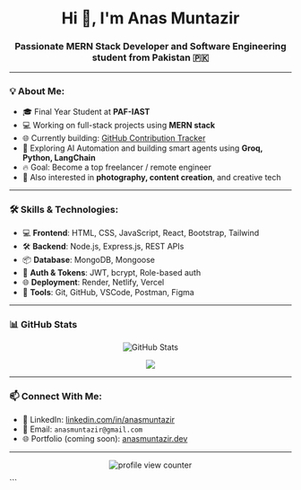 <h1 align="center">Hi 👋, I'm Anas Muntazir</h1>
<h3 align="center">Passionate MERN Stack Developer and Software Engineering student from Pakistan 🇵🇰</h3>


---

### 💡 About Me:
- 🎓 Final Year Student at **PAF-IAST**
- 💻 Working on full-stack projects using **MERN stack**
- 🌐 Currently building: [GitHub Contribution Tracker](https://github.com/AnasMuntazir/github-contribution-tracker)
- 🤖 Exploring AI Automation and building smart agents using **Groq, Python, LangChain**
- 🔥 Goal: Become a top freelancer / remote engineer 
- 📸 Also interested in **photography, content creation**, and creative tech

---

### 🛠️ Skills & Technologies:

- 💻 **Frontend**: HTML, CSS, JavaScript, React, Bootstrap, Tailwind  
- 🛠️ **Backend**: Node.js, Express.js, REST APIs  
- 📦 **Database**: MongoDB, Mongoose  
- 🔐 **Auth & Tokens**: JWT, bcrypt, Role-based auth  
- 🌐 **Deployment**: Render, Netlify, Vercel  
- 🚀 **Tools**: Git, GitHub, VSCode, Postman, Figma  

---

### 📊 GitHub Stats

<p align="center">
  <img src="https://github-readme-stats.vercel.app/api?username=AnasMuntazir&show_icons=true&theme=radical" alt="GitHub Stats" />
</p>

<p align="center">
  <img src="https://github-readme-streak-stats.herokuapp.com?user=AnasMuntazir&theme=dark&hide_border=true" />
</p>

---

### 📫 Connect With Me:

- 💼 LinkedIn: [linkedin.com/in/anasmuntazir](https://linkedin.com/in/anasmuntazir)  
- 📧 Email: `anasmuntazir@gmail.com`  
- 🌐 Portfolio (coming soon): [anasmuntazir.dev](https://github.com/AnasMuntazir)

---


<p align="center"> <img src="https://komarev.com/ghpvc/?username=AnasMuntazir&label=Profile+Views&color=8000FF&style=flat-square" alt="profile view counter" /> </p> ```
